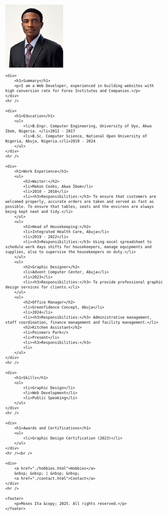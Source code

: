 <!DOCTYPE html>
<html lang="en">
<head>
    <meta charset="UTF-8">
    <meta name="viewport" content="width=device-width, initial-scale=1.0">
    <title>My Resume</title>
</head>
<body>
    <div>
        <img src="./img/profile-pic.jpg" alt="Profile photo" height="200">
    </div>

    <div>
        <h1>Summary</h1>
        <p>I am a Web Developer, experienced in building websites with high conversion rate for Forex Institutes and Companies.</p>
    </div>
    <hr />

    <div>
        <h1>Education</h1>
        <ul>
            <li>B.Engr. Computer Engineering, University of Uyo, Akwa Ibom, Nigeria. </li>2012 - 2017
            <li>B.Sc. Computer Science, National Open University of Nigeria, Abuja, Nigeria.</li>2019 - 2024
        </ul>
    </div>
    <hr />

    <div>
        <h1>Work Experience</h1>
        <ul>
            <h2>Waiter:</h2>
            <li>Makon Cooks, Akwa Ibom</li>
            <li>2010 - 2018</li>
            <li><h3>Responsibilities:</h3> To ensure that customers are welcomed properly, accurate orders are taken and served as fast as possible. To ensure that tables, seats and the environs are always being kept neat and tidy.</li>
        </ul>
        <ul>
            <h2>Head of Housekeeping:</h2>
            <li>Integrated Health Care, Abuja</li>
            <li>2019 - 2022</li>
            <li><h3>Responsibilities:</h3> Using excel spreadsheet to schedule work days shifts for housekeepers, manage equipments and supplies, also to supervise the housekeepers on duty.</li>
        </ul>
        <ul>
            <h2>Graphic Designer</h2>
            <li>Advent Computer Center, Abuja</li>
            <li>2023</li>
            <li><h3>Responsibilities:</h3> To provide professional graphic design services for clients.</li>
        </ul>
        <ul>
            <h2>Office Manager</h2>
            <li>Greenfidence Concept, Abuja</li>
            <li>2024</li>
            <li><h3>Responsibilities:</h3> Administrative management,  staff coordination, finance management and facility management.</li>
            <h2>Kitchen Assistant</h2>
            <li>Poineers Park</>
            <li>Present</li>
            <li><h3>Responsibilities:</h3> 
            <li>
        </ul>
    </div>
    <hr />

    <div>
        <h1>Skills</h1>
        <ul>
            <li>Graphic Design</li>
            <li>Web Development</li>
            <li>Public Speaking</li>
        </ul>
    </div>
    <hr />

    <div>
        <h1>Awards and Certifications</h1>
        <ul>
            <li>Graphic Design Certification (2023)</li>
        </ul>
    </div>
    <hr /><br />

    <div>
        <a href="./hobbies.html">Hobbies</a> 
        &nbsp; &nbsp; | &nbsp; &nbsp; 
        <a href="./contact.html">Contact</a>
    </div>
    <hr />

    <footer>
        <p>Moses Ita &copy; 2025. All rights reserved.</p>
    </footer>
</body>
</html>
